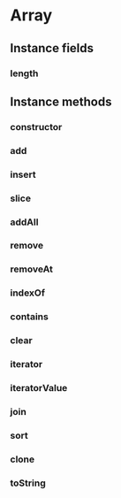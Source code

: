# Array

## Instance fields

### length

## Instance methods

### constructor

### add
### insert
### slice
### addAll
### remove
### removeAt
### indexOf
### contains
### clear
### iterator
### iteratorValue
### join
### sort
### clone
### toString